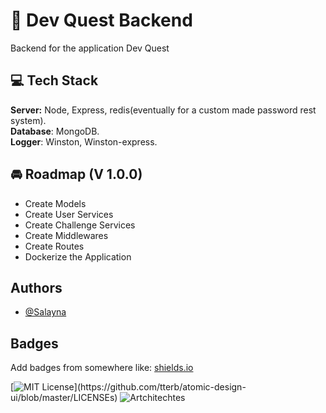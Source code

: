 
# 🚀 Dev Quest Backend

Backend for the application Dev Quest


## 💻 Tech Stack
**Server:** Node, Express, redis(eventually for a custom made password rest system).  
**Database**: MongoDB.  
**Logger**: Winston, Winston-express.  


  
## 🚘 Roadmap (V 1.0.0)

- Create Models
- Create User Services
- Create Challenge Services
- Create Middlewares
- Create Routes
- Dockerize the Application


  
## Authors

- [@Salayna](https://www.github.com/Salayna)

  
## Badges

Add badges from somewhere like: [shields.io](https://shields.io/)

[![MIT License](https://img.shields.io/apm/l/atomic-design-ui.svg?)](https://github.com/tterb/atomic-design-ui/blob/master/LICENSEs)
![Artchitechtes](https://img.shields.io/badge/Architechtes-Open--Source-blue)
  